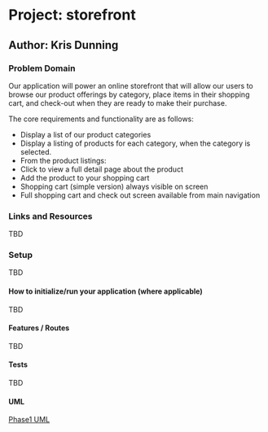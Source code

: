 # Project: storefront

## Author: Kris Dunning

### Problem Domain  

Our application will power an online storefront that will allow our users to browse our product offerings by category, place items in their shopping cart, and check-out when they are ready to make their purchase.

The core requirements and functionality are as follows:

- Display a list of our product categories  
- Display a listing of products for each category, when the category is selected.  
- From the product listings:  
- Click to view a full detail page about the product  
- Add the product to your shopping cart  
- Shopping cart (simple version) always visible on screen  
- Full shopping cart and check out screen available from main navigation  

### Links and Resources

TBD

### Setup

TBD

#### How to initialize/run your application (where applicable)

TBD

#### Features / Routes

TBD

#### Tests

TBD

#### UML

[Phase1 UML](Storefront_Phase1.png)
